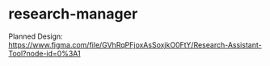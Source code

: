 # research-manager

Planned Design: https://www.figma.com/file/GVhRqPFjoxAsSoxjkO0FtY/Research-Assistant-Tool?node-id=0%3A1
